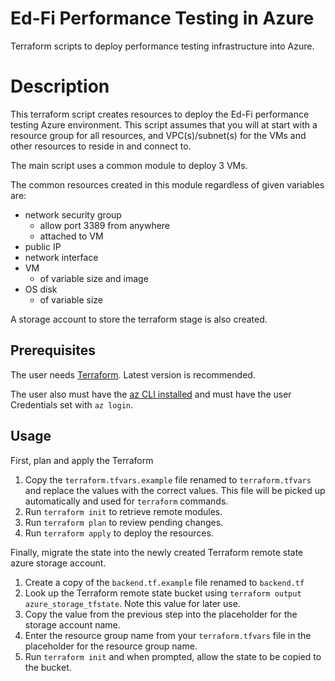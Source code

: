# Ed-Fi Performance Testing in Azure

Terraform scripts to deploy performance testing infrastructure into Azure.

# Description

This terraform script creates resources to deploy the Ed-Fi performance testing Azure environment. This script assumes that you will at start with a resource group for all resources, and VPC(s)/subnet(s) for the VMs and other resources to reside in and connect to.

The main script uses a common module to deploy 3 VMs.

The common resources created in this module regardless of given variables are:

- network security group
  - allow port 3389 from anywhere
  - attached to VM
- public IP
- network interface
- VM
  - of variable size and image
- OS disk
  - of variable size

A storage account to store the terraform stage is also created.

## Prerequisites

The user needs [Terraform](https://www.terraform.io/downloads). Latest version is recommended.

The user also must have the [az CLI installed](https://learn.microsoft.com/en-us/cli/azure/install-azure-cli) and must have the user Credentials set with `az login`.

## Usage

First, plan and apply the Terraform

1. Copy the `terraform.tfvars.example` file renamed to `terraform.tfvars` and replace the values with the correct values. This file will be picked up automatically and used for `terraform` commands.
2. Run `terraform init` to retrieve remote modules.
3. Run `terraform plan` to review pending changes.
4. Run `terraform apply` to deploy the resources.

Finally, migrate the state into the newly created Terraform remote state azure storage account.

1. Create a copy of the `backend.tf.example` file renamed to `backend.tf`
2. Look up the Terraform remote state bucket using `terraform output azure_storage_tfstate`. Note this value for later use.
3. Copy the value from the previous step into the placeholder for the storage account name.
4. Enter the resource group name from your `terraform.tfvars` file in the placeholder for the resource group name.
5. Run `terraform init` and when prompted, allow the state to be copied to the bucket.
